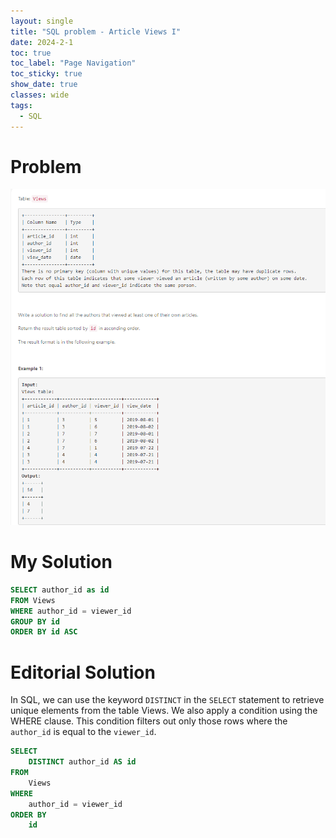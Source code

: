 ```yaml
---
layout: single
title: "SQL problem - Article Views I"
date: 2024-2-1
toc: true
toc_label: "Page Navigation"
toc_sticky: true
show_date: true
classes: wide
tags:
  - SQL
---
```


# Problem

![problem](/assets/images/2024-02-01_12-02-39-article-views-1.png)

# My Solution

```sql
SELECT author_id as id
FROM Views
WHERE author_id = viewer_id
GROUP BY id
ORDER BY id ASC
```

# Editorial Solution

In SQL, we can use the keyword `DISTINCT` in the `SELECT` statement to retrieve unique elements from the table Views. We also apply a condition using the WHERE clause. This condition filters out only those rows where the `author_id` is equal to the `viewer_id`.

```sql
SELECT 
    DISTINCT author_id AS id 
FROM 
    Views 
WHERE 
    author_id = viewer_id 
ORDER BY 
    id 
```
